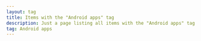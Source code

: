 ```yaml
---
layout: tag
title: Items with the "Android apps" tag
description: Just a page listing all items with the "Android apps" tag
tag: Android apps
---
```

